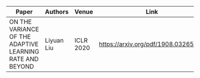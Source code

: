 Paper | Authors |  Venue |  Link
-|-|-|-
ON THE VARIANCE OF THE ADAPTIVE LEARNING RATE AND BEYOND | Liyuan Liu | ICLR 2020 |https://arxiv.org/pdf/1908.03265.pdf|
